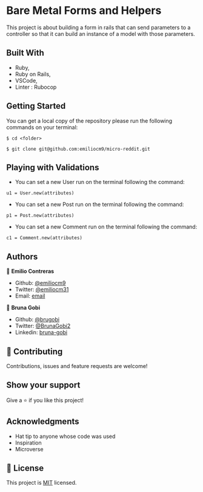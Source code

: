 # Bare Metal Forms and Helpers

 This project is about building a form in rails that can send parameters to a controller so that it can build an instance of a model with those parameters.

## Built With

- Ruby,
- Ruby on Rails,
- VSCode,
- Linter : Rubocop

## Getting Started

You can get a local copy of the repository please run the following commands on your terminal:

``$ cd <folder>``

``$ git clone git@github.com:emiliocm9/micro-reddit.git``

## Playing with Validations

- You can set a new User run on the terminal following the command:

``u1 = User.new(attributes)``

- You can set a new Post run on the terminal following the command:

``p1 = Post.new(attributes)``

- You can set a new Comment run on the terminal following the command:

``c1 = Comment.new(attributes)``

## Authors

👤 **Emilio Contreras**

- Github: [@emiliocm9](https://github.com/emiliocm9)
- Twitter: [@emiliocm31](https://twitter.com/emiliocm31)
- Email: [email](emilio.contreras97@gmail.com)

👤 **Bruna Gobi**

- Github: [@brugobi](https://github.com/brugobi)
- Twitter: [@BrunaGobi2](https://twitter.com/BrunaGobi2)
- Linkedin: [bruna-gobi](https://www.linkedin.com/in/bruna-gobi/)

## 🤝 Contributing

Contributions, issues and feature requests are welcome!

## Show your support

Give a ⭐️ if you like this project!

## Acknowledgments

- Hat tip to anyone whose code was used
- Inspiration
- Microverse

## 📝 License

This project is [MIT](lic.url) licensed.

